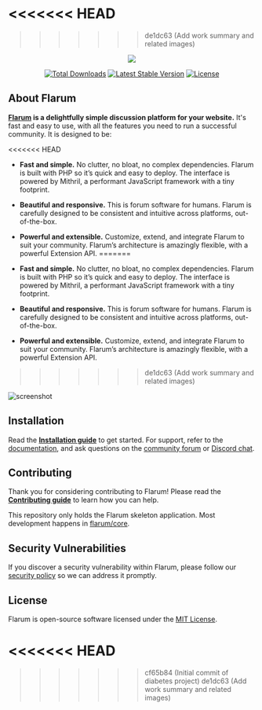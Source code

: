 <<<<<<< HEAD
=======
<!-- <<<<<<< HEAD
# diabetes-community
======= -->
>>>>>>> de1dc63 (Add work summary and related images)
<p align="center">
<a href="https://flarum.org/"><img src="https://flarum.org/assets/img/logo.png"></a>
</p>

<p align="center">
<a href="https://packagist.org/packages/flarum/core"><img src="https://poser.pugx.org/flarum/core/d/total.svg" alt="Total Downloads"></a>
<a href="https://packagist.org/packages/flarum/core"><img src="https://poser.pugx.org/flarum/core/v/stable.svg" alt="Latest Stable Version"></a>
<a href="https://packagist.org/packages/flarum/core"><img src="https://poser.pugx.org/flarum/core/license.svg" alt="License"></a>
</p>

## About Flarum

**[Flarum](https://flarum.org/) is a delightfully simple discussion platform for your website.** It's fast and easy to use, with all the features you need to run a successful community. It is designed to be:

<<<<<<< HEAD
* **Fast and simple.** No clutter, no bloat, no complex dependencies. Flarum is built with PHP so it’s quick and easy to deploy. The interface is powered by Mithril, a performant JavaScript framework with a tiny footprint.

* **Beautiful and responsive.** This is forum software for humans. Flarum is carefully designed to be consistent and intuitive across platforms, out-of-the-box.

* **Powerful and extensible.** Customize, extend, and integrate Flarum to suit your community. Flarum’s architecture is amazingly flexible, with a powerful Extension API.
=======
- **Fast and simple.** No clutter, no bloat, no complex dependencies. Flarum is built with PHP so it’s quick and easy to deploy. The interface is powered by Mithril, a performant JavaScript framework with a tiny footprint.

- **Beautiful and responsive.** This is forum software for humans. Flarum is carefully designed to be consistent and intuitive across platforms, out-of-the-box.

- **Powerful and extensible.** Customize, extend, and integrate Flarum to suit your community. Flarum’s architecture is amazingly flexible, with a powerful Extension API.
>>>>>>> de1dc63 (Add work summary and related images)

![screenshot](https://flarum.org/assets/img/home-screenshot.png)

## Installation

Read the **[Installation guide](https://docs.flarum.org/install)** to get started. For support, refer to the [documentation](https://docs.flarum.org/), and ask questions on the [community forum](https://discuss.flarum.org/) or [Discord chat](https://flarum.org/discord/).

## Contributing

Thank you for considering contributing to Flarum! Please read the **[Contributing guide](https://docs.flarum.org/contributing)** to learn how you can help.

This repository only holds the Flarum skeleton application. Most development happens in [flarum/core](https://github.com/flarum/core).

## Security Vulnerabilities

If you discover a security vulnerability within Flarum, please follow our [security policy](https://github.com/flarum/core/security/policy) so we can address it promptly.

## License

Flarum is open-source software licensed under the [MIT License](https://github.com/flarum/flarum/blob/master/LICENSE).

<<<<<<< HEAD
=======
> > > > > > > cf65b84 (Initial commit of diabetes project)
>>>>>>> de1dc63 (Add work summary and related images)
